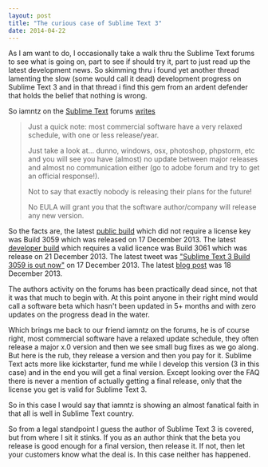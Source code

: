 ```yaml
---
layout: post
title: "The curious case of Sublime Text 3"
date: 2014-04-22
---
```


As I am want to do, I occasionally take a walk thru the Sublime Text forums to see what is going on, part to see if should try it, part to just read up the latest development news. So skimming thru i found yet another thread lamenting the slow (some would call it dead) development progress on Sublime Text 3 and in that thread i find this gem from an ardent defender that holds the belief that nothing is wrong.

So iamntz on the [Sublime Text](http://www.sublimetext.com) forums [writes](http://www.sublimetext.com/forum/viewtopic.php?f=2&t=15775&start=10#p59662)

> Just a quick note: most commercial software have a very relaxed schedule, with one or less release/year.
>
> Just take a look at... dunno, windows, osx, photoshop, phpstorm, etc and you will see you have (almost) no update between major releases and almost no communication either (go to adobe forum and try to get an official response!).
>
> Not to say that exactly nobody is releasing their plans for the future!
>
> No EULA will grant you that the software author/company will release any new version.

So the facts are, the latest [public build](http://www.sublimetext.com/3) which did not require a license key was Build 3059 which was released on 17 December 2013. The latest [developer build](http://www.sublimetext.com/3dev) which requires a valid licence was Build 3061 which was release on 21 December 2013. The latest tweet was ["Sublime Text 3 Build 3059 is out now"](https://twitter.com/sublimehq/status/413167573186793473) on 17 December 2013. The latest [blog post](http://www.sublimetext.com/blog/articles/sublime-text-3-build-3059) was 18 December 2013.

The authors activity on the forums has been practically dead since, not that it was that much to begin with. At this point anyone in their right mind would call a software beta which hasn't been updated in 5+ months and with zero updates on the progress dead in the water.

Which brings me back to our friend iamntz on the forums, he is of course right, most commercial software have a relaxed update schedule, they often release a major x.0 version and then we see small bug fixes as we go along. But here is the rub, they release a version and then you pay for it. Sublime Text acts more like kickstarter, fund me while I develop this version (3 in this case) and in the end you will get a final version. Except looking over the FAQ there is never a mention of actually getting a final release, only that the license you get is valid for Sublime Text 3.

So in this case I would say that iamntz is showing an almost fanatical faith in that all is well in Sublime Text country.

So from a legal standpoint I guess the author of Sublime Text 3 is covered, but from where I sit it stinks. If you as an author think that the beta you release is good enough for a final version, then release it. If not, then let your customers know what the deal is. In this case neither has happened.
